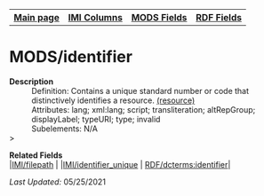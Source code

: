<!DOCTYPE html>
<html>

<body>
<table style="width:100%">
  <tr>
    <th><a href="index.md">Main page</a></th>
	<th><a href="IMI.md">IMI Columns</a></th>
    <th><a href="MODS.md">MODS Fields</a></th>
    <th><a href="RDF.md">RDF Fields</a></th>
  </tr>
</table>



<h1>MODS/identifier</h1>
<dl>
  <dt><b>Description</b></dt>
  <dd>Definition: Contains a unique standard number or code that distinctively identifies a resource. <a href="https://www.loc.gov/standards/mods/userguide/identifier.md"> (resource)</a>
</dd>
  <dd>Attributes: lang; xml:lang; script; transliteration; altRepGroup; displayLabel; typeURI; type; invalid</dd>
  <dd>Subelements: N/A</dd>>
</dl>
<dl>
	<dt><b>Related Fields</b></dt>
		|<a href="filepath.md">IMI/filepath</a> |
		|<a href="identifier.unique.md">IMI/identifier_unique</a> | <a href="rdf.dcterms.identifier.md">RDF/dcterms:identifier</a>|
</dl>
<p><i>Last Updated: </i>05/25/2021</p>
</body>
</html>